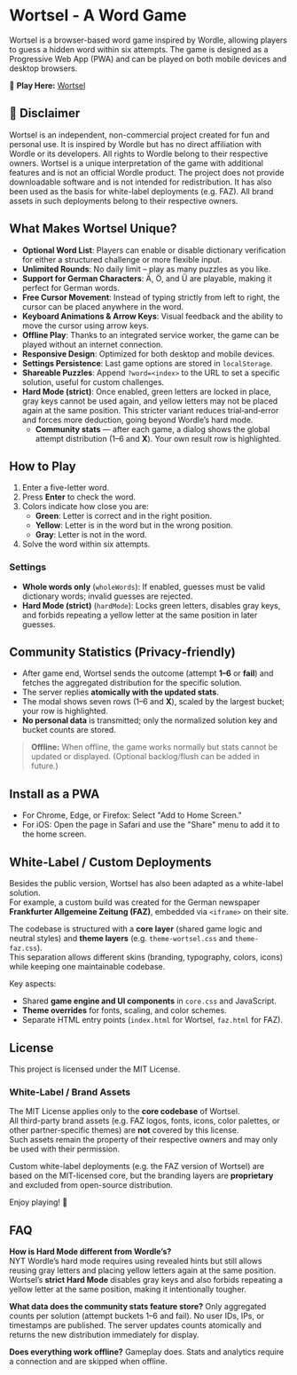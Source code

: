 # Wortsel - A Word Game

Wortsel is a browser-based word game inspired by Wordle, allowing players to guess a hidden word
within six attempts. The game is designed as a Progressive Web App (PWA) and can be played on both
mobile devices and desktop browsers.

🔗 **Play Here:** [Wortsel](https://tehes.github.io/wortsel/)

## 📜 Disclaimer

Wortsel is an independent, non-commercial project created for fun and personal use. It is inspired
by Wordle but has no direct affiliation with Wordle or its developers. All rights to Wordle belong
to their respective owners. Wortsel is a unique interpretation of the game with additional features
and is not an official Wordle product. The project does not provide downloadable software and is not
intended for redistribution. It has also been used as the basis for white-label deployments (e.g.
FAZ). All brand assets in such deployments belong to their respective owners.

## What Makes Wortsel Unique?

- **Optional Word List**: Players can enable or disable dictionary verification for either a
  structured challenge or more flexible input.
- **Unlimited Rounds**: No daily limit – play as many puzzles as you like.
- **Support for German Characters**: Ä, Ö, and Ü are playable, making it perfect for German words.
- **Free Cursor Movement**: Instead of typing strictly from left to right, the cursor can be placed
  anywhere in the word.
- **Keyboard Animations & Arrow Keys**: Visual feedback and the ability to move the cursor using
  arrow keys.
- **Offline Play**: Thanks to an integrated service worker, the game can be played without an
  internet connection.
- **Responsive Design**: Optimized for both desktop and mobile devices.
- **Settings Persistence**: Last game options are stored in `localStorage`.
- **Shareable Puzzles**: Append `?word=<index>` to the URL to set a specific solution,
  useful for custom challenges.
- **Hard Mode (strict)**: Once enabled, green letters are locked in place, gray keys cannot be used
  again, and yellow letters may not be placed again at the same position. This stricter variant
  reduces trial‑and‑error and forces more deduction, going beyond Wordle’s hard mode.
  * **Community stats** — after each game, a dialog shows the global attempt distribution (1–6 and **X**). Your own result row is highlighted.


## How to Play

1. Enter a five-letter word.
2. Press **Enter** to check the word.
3. Colors indicate how close you are:
   - **Green**: Letter is correct and in the right position.
   - **Yellow**: Letter is in the word but in the wrong position.
   - **Gray**: Letter is not in the word.
4. Solve the word within six attempts.

### Settings

- **Whole words only** (`wholeWords`): If enabled, guesses must be valid dictionary words; invalid
  guesses are rejected.
- **Hard Mode (strict)** (`hardMode`): Locks green letters, disables gray keys, and forbids
  repeating a yellow letter at the same position in later guesses.

## Community Statistics (Privacy‑friendly)

* After game end, Wortsel sends the outcome (attempt **1–6** or **fail**) and fetches the aggregated distribution for the specific solution.
* The server replies **atomically with the updated stats**.
* The modal shows seven rows (1–6 and **X**), scaled by the largest bucket; your row is highlighted.
* **No personal data** is transmitted; only the normalized solution key and bucket counts are stored.

> **Offline:** When offline, the game works normally but stats cannot be updated or displayed. (Optional backlog/flush can be added in future.)

## Install as a PWA

- For Chrome, Edge, or Firefox: Select "Add to Home Screen."
- For iOS: Open the page in Safari and use the "Share" menu to add it to the home screen.

## White-Label / Custom Deployments

Besides the public version, Wortsel has also been adapted as a white-label solution.\
For example, a custom build was created for the German newspaper **Frankfurter Allgemeine Zeitung
(FAZ)**, embedded via `<iframe>` on their site.

The codebase is structured with a **core layer** (shared game logic and neutral styles) and **theme
layers** (e.g. `theme-wortsel.css` and `theme-faz.css`).\
This separation allows different skins (branding, typography, colors, icons) while keeping one
maintainable codebase.

Key aspects:

- Shared **game engine and UI components** in `core.css` and JavaScript.
- **Theme overrides** for fonts, scaling, and color schemes.
- Separate HTML entry points (`index.html` for Wortsel, `faz.html` for FAZ).

## License

This project is licensed under the MIT License.

### White-Label / Brand Assets

The MIT License applies only to the **core codebase** of Wortsel.\
All third-party brand assets (e.g. FAZ logos, fonts, icons, color palettes, or other
partner-specific themes) are **not** covered by this license.\
Such assets remain the property of their respective owners and may only be used with their
permission.

Custom white-label deployments (e.g. the FAZ version of Wortsel) are based on the MIT-licensed core,
but the branding layers are **proprietary** and excluded from open-source distribution.

Enjoy playing! 🎉

## FAQ

**How is Hard Mode different from Wordle’s?**\
NYT Wordle’s hard mode requires using revealed hints but still allows reusing gray letters and
placing yellow letters again at the same position. Wortsel’s **strict Hard Mode** disables gray keys
and also forbids repeating a yellow letter at the same position, making it intentionally tougher.

**What data does the community stats feature store?**
Only aggregated counts per solution (attempt buckets 1–6 and fail). No user IDs, IPs, or timestamps are published. The server updates counts atomically and returns the new distribution immediately for display.

**Does everything work offline?**
Gameplay does. Stats and analytics require a connection and are skipped when offline.
